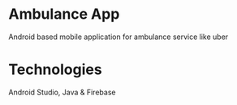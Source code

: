 # Ambulance App

Android based mobile application for ambulance service like uber

# Technologies

Android Studio, Java & Firebase
